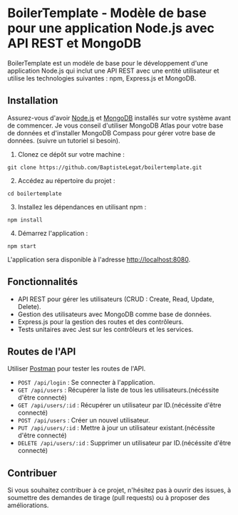 # BoilerTemplate - Modèle de base pour une application Node.js avec API REST et MongoDB

BoilerTemplate est un modèle de base pour le développement d'une application Node.js qui inclut une API REST avec une entité utilisateur et utilise les technologies suivantes : npm, Express.js et MongoDB.

## Installation

Assurez-vous d'avoir [Node.js](https://nodejs.org/) et [MongoDB](https://www.mongodb.com/) installés sur votre système avant de commencer.
Je vous conseil d'utiliser MongoDB Atlas pour votre base de données et d'installer MongoDB Compass pour gérer votre base de données. (suivre un tutoriel si besoin).

1. Clonez ce dépôt sur votre machine :

```
git clone https://github.com/BaptisteLegat/boilertemplate.git
```

2. Accédez au répertoire du projet :

```
cd boilertemplate
```

3. Installez les dépendances en utilisant npm :

```
npm install
```

4. Démarrez l'application :

```
npm start
```

L'application sera disponible à l'adresse [http://localhost:8080](http://localhost:8080).

## Fonctionnalités

- API REST pour gérer les utilisateurs (CRUD : Create, Read, Update, Delete).
- Gestion des utilisateurs avec MongoDB comme base de données.
- Express.js pour la gestion des routes et des contrôleurs.
- Tests unitaires avec Jest sur les contrôleurs et les services.

## Routes de l'API

Utiliser [Postman](https://www.postman.com/) pour tester les routes de l'API.

- `POST /api/login` : Se connecter à l'application.
- `GET /api/users` : Récupérer la liste de tous les utilisateurs.(nécéssite d'être connecté)
- `GET /api/users/:id` : Récupérer un utilisateur par ID.(nécéssite d'être connecté)
- `POST /api/users` : Créer un nouvel utilisateur.
- `PUT /api/users/:id` : Mettre à jour un utilisateur existant.(nécéssite d'être connecté)
- `DELETE /api/users/:id` : Supprimer un utilisateur par ID.(nécéssite d'être connecté)

## Contribuer

Si vous souhaitez contribuer à ce projet, n'hésitez pas à ouvrir des issues, à soumettre des demandes de tirage (pull requests) ou à proposer des améliorations.
